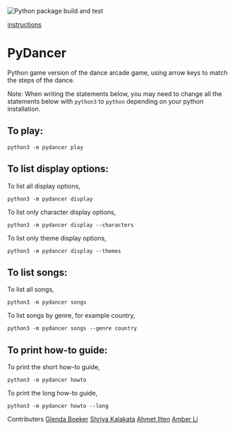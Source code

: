 ![Python package build and test](https://github.com/software-students-spring2024/3-python-package-exercise-speed/actions/workflows/build.yaml/badge.svg)

[instructions](./instructions.md)

# PyDancer

Python game version of the dance arcade game, using arrow keys to match the steps of the dance.

Note: When writing the statements below, you may need to change all the statements below with `python3` to `python` depending on your python installation. 

## To play:
`python3 -m pydancer play`

## To list display options:
To list all display options,

`python3 -m pydancer display`

To list only character display options,

`python3 -m pydancer display --characters`

To list only theme display options,

`python3 -m pydancer display --themes`

## To list songs:
To list all songs,

`python3 -m pydancer songs`

To list songs by genre, for example country,

`python3 -m pydancer songs --genre country`

## To print how-to guide:
To print the short how-to guide,

`python3 -m pydancer howto`

To print the long how-to guide,

`python3 -m pydancer howto --long`




<!-- 
clear instructions, including exact code examples, for:

how a developer who wants to import your project into their own code can do so - include documentation for all functions in your package and a link to an example Python program that uses each of them.
how a developer who wants to contribute to your project can set up the virtual environment, install dependencies, and build and test your package for themselves.

Include a link to your package's page on the PyPI website. -->

Contributers
[Glenda Boeker](https://github.com/gboeker)
[Shriya Kalakata](https://github.com/shriyakalakata)
[Ahmet Ilten](https://github.com/iltenahmet)
[Amber Li](https://github.com/al6862)
